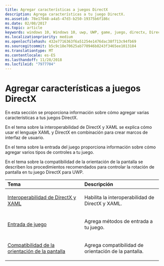 ```yaml
---
title: Agregar características a juegos DirectX
description: Agrega características a tu juego DirectX.
ms.assetid: 78e17048-a4a5-47d3-b250-19375b6f186c
ms.date: 02/08/2017
ms.topic: article
keywords: windows 10, Windows 10, uwp, UWP, game, juego, directx, DirectX, xaml, XAML, screen rotation, rotación de pantalla, input, entrada
ms.localizationpriority: medium
ms.openlocfilehash: 432e7716363f6a51254e1476dac38f713c94fb69
ms.sourcegitcommit: b5c9c18e70625ab770946b8243f3465ee1013184
ms.translationtype: MT
ms.contentlocale: es-ES
ms.lasthandoff: 11/28/2018
ms.locfileid: "7977704"
---
```

# <a name="add-features-to-directx-games"></a>Agregar características a juegos DirectX

En esta sección se proporciona información sobre cómo agregar varias características a tus juegos DirectX.

En el tema sobre la interoperabilidad de DirectX y XAML se explica cómo usar el lenguaje XAML y DirectX en combinación para crear marcos de interfaz de usuario.

En el tema sobre la entrada del juego proporciona información sobre cómo agregar varios tipos de controles a tu juego.

En el tema sobre la compatibilidad de la orientación de la pantalla se describen los procedimientos recomendados para controlar la rotación de pantalla en tu juego DirectX para UWP.

<table>
<colgroup>
<col width="50%" />
<col width="50%" />
</colgroup>
<thead>
<tr class="header">
<th align="left">Tema</th>
<th align="left">Descripción</th>
</tr>
</thead>
<tbody>
<tr class="odd">
<td align="left"><p><a href="directx-and-xaml-interop.md">Interoperabilidad de DirectX y XAML</a></p></td>
<td align="left"><p>Habilita la interoperabilidad de DirectX y XAML.</p></td>
</tr>
<tr class="even">
<td align="left"><p><a href="directx-game-input.md">Entrada de juego</a></p></td>
<td align="left"><p>Agrega métodos de entrada a tu juego.</p></td>
</tr>
<tr class="odd">
<td align="left"><p><a href="supporting-screen-rotation-directx-and-cpp.md">Compatibilidad de la orientación de la pantalla</a></p></td>
<td align="left"><p>Agrega compatibilidad de orientación de la pantalla.</p></td>
</tr>
</tbody>
</table>